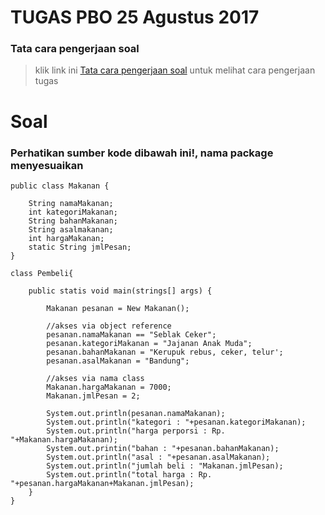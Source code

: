 # TUGAS PBO 25 Agustus 2017
### **Tata cara pengerjaan soal**

> klik link ini [Tata cara pengerjaan soal](https://github.com/ramdanisource/TugasPBO/blob/master/solving%201/README.md) untuk melihat cara pengerjaan tugas

# **Soal**
### **Perhatikan sumber kode dibawah ini!, nama package menyesuaikan** ###

```shell
public class Makanan {

    String namaMakanan;
    int kategoriMakanan;
    String bahanMakanan;
    String asalmakanan;
    int hargaMakanan;
    static String jmlPesan;
}

class Pembeli{

    public statis void main(strings[] args) {

        Makanan pesanan = New Makanan();

        //akses via object reference
        pesanan.namaMakanan == "Seblak Ceker";
        pesanan.kategoriMakanan = "Jajanan Anak Muda";
        pesanan.bahanMakanan = "Kerupuk rebus, ceker, telur';
        pesanan.asalMakanan = "Bandung";

        //akses via nama class
        Makanan.hargaMakanan = 7000;
        Makanan.jmlPesan = 2;

        System.out.println(pesanan.namaMakanan);
        System.out.println("kategori : "+pesanan.kategoriMakanan);
        System.out.println("harga perporsi : Rp. "+Makanan.hargaMakanan);
        System.out.printin("bahan : "+pesanan.bahanMakanan);
        System.out.println("asal : "+pesanan.asalMakanan);
        System.out.println("jumlah beli : "Makanan.jmlPesan);
        System.out.println("total harga : Rp. "+pesanan.hargaMakanan+Makanan.jmlPesan);
    }
}
```
